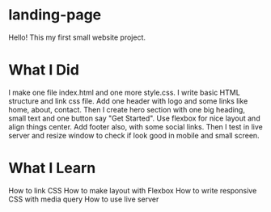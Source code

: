# landing-page
Hello! This my first small website project.

# What I Did
I make one file index.html and one more style.css.
I write basic HTML structure and link css file.
Add one header with logo and some links like home, about, contact.
Then I create hero section with one big heading, small text and one button say "Get Started".
Use flexbox for nice layout and align things center.
Add footer also, with some social links.
Then I test in live server and resize window to check if look good in mobile and small screen.

# What I Learn
How to link CSS
How to make layout with Flexbox
How to write responsive CSS with media query
How to use live server
